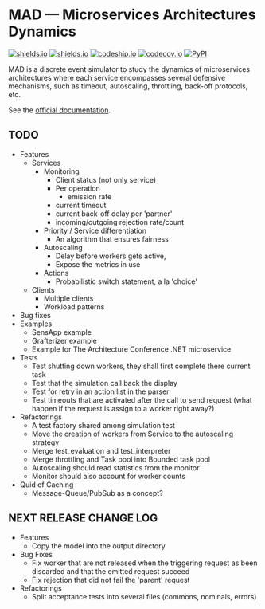 # MAD &mdash; Microservices Architectures Dynamics

[![shields.io](https://img.shields.io/pypi/v/MAD.svg)](https://pypi.python.org/pypi/MAD)
[![shields.io](https://img.shields.io/pypi/l/MAD.svg)](http://www.gnu.org/licenses/gpl-3.0.en.html)
[![codeship.io](https://img.shields.io/codeship/68381610-6386-0133-dbbe-16f6a7024b95.svg)](https://codeship.com/projects/112817)
[![codecov.io](https://img.shields.io/codecov/c/github/fchauvel/MAD/master.svg)](https://codecov.io/github/fchauvel/MAD)
[![PyPI](https://img.shields.io/pypi/dm/MAD.svg)](http://pypi-ranking.info/module/MAD)


MAD is a discrete event simulator to study the dynamics of microservices architectures where each service encompasses 
several defensive mechanisms, such as timeout, autoscaling, throttling, back-off protocols, etc.

See the [official documentation](http://www.pythonhosted.org/MAD).

## TODO

 * Features
    * Services
        * Monitoring
            * Client status (not only service)
            * Per operation
                * emission rate
            * current timeout
            * current back-off delay per 'partner'
            * incoming/outgoing rejection rate/count
        * Priority / Service differentiation
            * An algorithm that ensures fairness
        * Autoscaling
            * Delay before workers gets active,
            * Expose the metrics in use
        * Actions
            * Probabilistic switch statement, a la 'choice'
    * Clients
        * Multiple clients
        * Workload patterns
 * Bug fixes
 * Examples
    * SensApp example
    * Grafterizer example
    * Example for The Architecture Conference .NET microservice
 * Tests
    * Test shutting down workers, they shall first complete there current task
    * Test that the simulation call back the display
    * Test for retry in an action list in the parser
    * Test timeouts that are activated after the call to send request (what happen if the request is assign to a worker
    right away?)
 * Refactorings
    * A test factory shared among simulation test
    * Move the creation of workers from Service to the autoscaling strategy
    * Merge test_evaluation and test_interpreter
    * Merge throttling and Task pool into Bounded task pool
    * Autoscaling should read statistics from the monitor
    * Monitor should also account for worker counts
 * Quid of Caching
    * Message-Queue/PubSub as a concept?

 
## NEXT RELEASE CHANGE LOG

 * Features
    * Copy the model into the output directory
 * Bug Fixes
    * Fix worker that are not released when the triggering request as been
    discarded and that the emitted request succeed
    * Fix rejection that did not fail the 'parent' request
 * Refactorings
    * Split acceptance tests into several files (commons, nominals, errors)
 


    